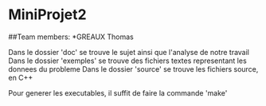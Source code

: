 # MiniProjet2
##Team members:
*GREAUX Thomas

Dans le dossier 'doc' se trouve le sujet ainsi que l'analyse de notre travail
Dans le dossier 'exemples' se trouve des fichiers textes representant les donnees du probleme
Dans le dossier 'source' se trouve les fichiers source, en C++

Pour generer les executables, il suffit de faire la commande 'make'
